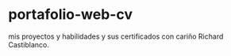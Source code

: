# portafolio-web-cv
mis proyectos y habilidades y sus certificados con cariño Richard Castiblanco. 
